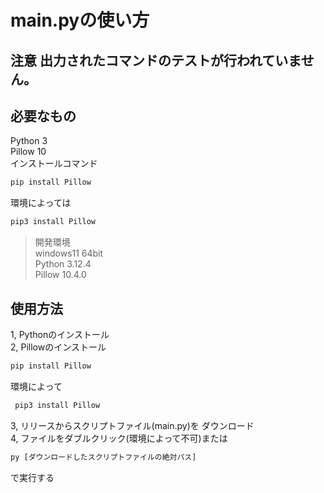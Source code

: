 # main.pyの使い方

## 注意 出力されたコマンドのテストが行われていません。   

## 必要なもの
Python 3   
Pillow 10   
インストールコマンド   
```bat
pip install Pillow
```
環境によっては   
```bat
pip3 install Pillow
```

> 開発環境   
> windows11 64bit   
> Python 3.12.4   
> Pillow 10.4.0   

## 使用方法
1, Pythonのインストール   
2, Pillowのインストール
```bat
pip install Pillow
```
環境によって
```bat
 pip3 install Pillow
```   
3, リリースからスクリプトファイル(main.py)を
ダウンロード   
4, ファイルをダブルクリック(環境によって不可)または
```bat
py [ダウンロードしたスクリプトファイルの絶対パス]
```
で実行する
